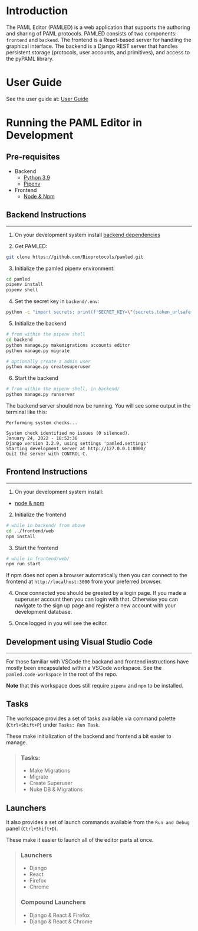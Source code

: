 # **Introduction**

The PAML Editor (PAMLED) is a web application that supports the authoring and sharing of PAML protocols.  PAMLED consists of two components: `frontend` and `backend`.  The frontend is a React-based server for handling the graphical interface.   The backend is a Django REST server that handles persistent storage (protocols, user accounts, and primitives), and access to the pyPAML library.

# **User Guide**

See the user guide at: [User Guide](frontend/web/src/USERGUIDE.md)

# **Running the PAML Editor in Development**

## **Pre-requisites**
- Backend <a name="backend-deps"></a>
    - [Python 3.9](https://www.python.org/downloads/release/python-390/)
    - [Pipenv](https://pipenv.pypa.io/en/latest/install/)
- Frontend <a name="frontend-deps"></a>
    - [Node & Npm](https://nodejs.org/en/download/)


## **Backend Instructions**
---

1. On your development system install [backend dependencies](#backend-deps)

2. Get PAMLED:
```bash
git clone https://github.com/Bioprotocols/pamled.git
```

3. Initialize the pamled pipenv environment:
```bash
cd pamled
pipenv install
pipenv shell
```

4. Set the secret key in `backend/.env`:
 ```bash
 python -c "import secrets; print(f'SECRET_KEY=\"{secrets.token_urlsafe()}\"')"  > backend/.env
 ```

5. Initialize the backend
```bash
# from within the pipenv shell
cd backend
python manage.py makemigrations accounts editor
python manage.py migrate

# optionally create a admin user
python manage.py createsuperuser
```

6. Start the backend
```bash
# from within the pipenv shell, in backend/
python manage.py runserver
```

The backend server should now be running. You will see some output in the terminal like this:
```
Performing system checks...

System check identified no issues (0 silenced).
January 24, 2022 - 18:52:36
Django version 3.2.9, using settings 'pamled.settings'
Starting development server at http://127.0.0.1:8000/
Quit the server with CONTROL-C.
```

## **Frontend Instructions**
---

1. On your development system install:
- [node & npm](https://nodejs.org/en/download/)

2. Initialize the frontend
```bash
# while in backend/ from above
cd ../frontend/web
npm install
```

3. Start the frontend
```bash
# while in frontend/web/
npm run start
```

If npm does not open a browser automatically then you can connect to the frontend at `http://localhost:3000` from your preferred browser.

4. Once connected you should be greeted by a login page. If you made a superuser account then you can login with that. Otherwise you can navigate to the sign up page and register a new account with your development database.

5. Once logged in you will see the editor.


## **Development using Visual Studio Code**
---
For those familiar with VSCode the backand and frontend instructions have mostly been encapsulated within a VSCode workspace. See the `pamled.code-workspace` in the root of the repo.

**Note** that this workspace does still require `pipenv` and `npm` to be installed.

## **Tasks**

The workspace provides a set of tasks available via command palette (`Ctrl+Shift+P`) under `Tasks: Run Task`.

These make initialization of the backend and frontend a bit easier to manage.
> ### Tasks:
> - Make Migrations
> - Migrate
> - Create Superuser
> - Nuke DB & Migrations

## **Launchers**

It also provides a set of launch commands available from the `Run and Debug` panel (`Ctrl+Shift+D`).

These make it easier to launch all of the editor parts at once.
>### Launchers
>- Django
>- React
>- Firefox
>- Chrome
>### Compound Launchers
>- Django & React & Firefox
>- Django & React & Chrome